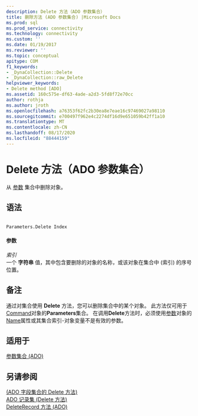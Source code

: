 ```yaml
---
description: Delete 方法（ADO 参数集合）
title: 删除方法 (ADO 参数集合) |Microsoft Docs
ms.prod: sql
ms.prod_service: connectivity
ms.technology: connectivity
ms.custom: ''
ms.date: 01/19/2017
ms.reviewer: ''
ms.topic: conceptual
apitype: COM
f1_keywords:
- _DynaCollection::Delete
- _DynaCollection::raw_Delete
helpviewer_keywords:
- Delete method [ADO]
ms.assetid: 160c575e-df63-4ade-a2d3-5fd8f72e70cc
author: rothja
ms.author: jroth
ms.openlocfilehash: a76353f62fc2b30ea8e7eae16c97469027a98110
ms.sourcegitcommit: e700497f962e4c2274df16d9e651059b42ff1a10
ms.translationtype: MT
ms.contentlocale: zh-CN
ms.lasthandoff: 08/17/2020
ms.locfileid: "88444159"
---
```

# <a name="delete-method-ado-parameters-collection"></a>Delete 方法（ADO 参数集合）
从 [参数](../../../ado/reference/ado-api/parameters-collection-ado.md) 集合中删除对象。  
  
## <a name="syntax"></a>语法  
  
```  
  
Parameters.Delete Index  
```  
  
#### <a name="parameters"></a>参数  
 *索引*  
 一个 **字符串** 值，其中包含要删除的对象的名称，或该对象在集合中 (索引) 的序号位置。  
  
## <a name="remarks"></a>备注  
 通过对集合使用 **Delete** 方法，您可以删除集合中的某个对象。 此方法仅可用于[Command](../../../ado/reference/ado-api/command-object-ado.md)对象的**Parameters**集合。 在调用**Delete**方法时，必须使用[参数](../../../ado/reference/ado-api/parameter-object.md)对象的[Name](../../../ado/reference/ado-api/name-property-ado.md)属性或其集合索引-对象变量不是有效的参数。  
  
## <a name="applies-to"></a>适用于  
 [参数集合 (ADO)](../../../ado/reference/ado-api/parameters-collection-ado.md)  
  
## <a name="see-also"></a>另请参阅  
 [ (ADO 字段集合的 Delete 方法) ](../../../ado/reference/ado-api/delete-method-ado-fields-collection.md)   
 [ADO 记录集 (Delete 方法) ](../../../ado/reference/ado-api/delete-method-ado-recordset.md)   
 [DeleteRecord 方法 (ADO)](../../../ado/reference/ado-api/deleterecord-method-ado.md)
